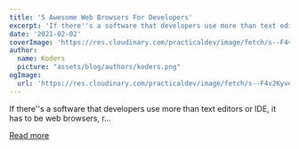 ```yaml
---
title: '5 Awesome Web Browsers For Developers'
excerpt: 'If there''s a software that developers use more than text editors or IDE, it has to be web browsers, r...'
date: '2021-02-02'
coverImage: 'https://res.cloudinary.com/practicaldev/image/fetch/s--F4v2Kyve--/c_imagga_scale,f_auto,fl_progressive,h_420,q_auto,w_1000/https://dev-to-uploads.s3.amazonaws.com/i/topf22tlxd6yu4vugzdr.png'
author:
  name: Koders
  picture: "assets/blog/authors/koders.png"
ogImage:
  url: 'https://res.cloudinary.com/practicaldev/image/fetch/s--F4v2Kyve--/c_imagga_scale,f_auto,fl_progressive,h_420,q_auto,w_1000/https://dev-to-uploads.s3.amazonaws.com/i/topf22tlxd6yu4vugzdr.png'
---
```


If there''s a software that developers use more than text editors or IDE, it has to be web browsers, r...

[Read more](https://dev.to/itsnitinr/5-awesome-web-browsers-for-developers-221)
